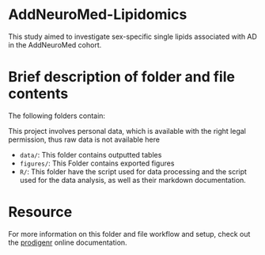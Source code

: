 # AddNeuroMed-Lipidomics

This study aimed to investigate sex-specific single lipids associated with AD in the AddNeuroMed cohort. 

# Brief description of folder and file contents

The following folders contain:

This project involves personal data, which is available with the right legal permission, thus raw data is not available here

- `data/`: This folder contains outputted tables
- `figures/`: This Folder contains exported figures
- `R/`: This folder have the script used for data processing and the script used for the data analysis, as well as their markdown documentation.


# Resource

For more information on this folder and file workflow and setup, check
out the [prodigenr](https://rostools.github.io/prodigenr) online
documentation.
